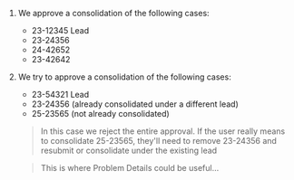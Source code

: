 1. We approve a consolidation of the following cases:
   - 23-12345 Lead
   - 23-24356
   - 24-42652
   - 23-42642
1. We try to approve a consolidation of the following cases:
   - 23-54321 Lead
   - 23-24356 (already consolidated under a different lead)
   - 25-23565 (not already consolidated)
   > In this case we reject the entire approval. If the user really means to consolidate 25-23565, they'll need to remove 23-24356 and resubmit or consolidate under the existing lead

    > This is where Problem Details could be useful...
